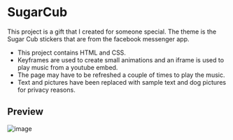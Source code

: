 # SugarCub

This project is a gift that I created for someone special. The theme is the Sugar Cub stickers that are from the facebook messenger app. 

* This project contains HTML and CSS. 
* Keyframes are used to create small animations and an iframe is used to play music from a youtube embed.
* The page may have to be refreshed a couple of times to play the music.
* Text and pictures have been replaced with sample text and dog pictures for privacy reasons.

## Preview

![image](https://user-images.githubusercontent.com/45343196/113518480-9a183000-9554-11eb-9827-1f83bb767fb1.png)

